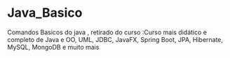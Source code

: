 # Java_Basico
Comandos Basicos do java , retirado do curso :Curso mais didático e completo de Java e OO, UML, JDBC, JavaFX, Spring Boot, JPA, Hibernate, MySQL, MongoDB e muito mais
